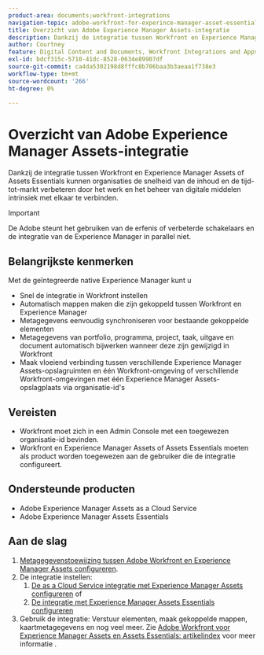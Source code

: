 ```yaml
---
product-area: documents;workfront-integrations
navigation-topic: adobe-workfront-for-experince-manager-asset-essentials
title: Overzicht van Adobe Experience Manager Assets-integratie
description: Dankzij de integratie tussen Workfront en Experience Manager Assets of Assets Essentials kunnen organisaties de snelheid van de inhoud en de tijd-aan-markt verbeteren door het werk en het beheer van digitale middelen intrinsiek met elkaar te verbinden.
author: Courtney
feature: Digital Content and Documents, Workfront Integrations and Apps
exl-id: bdcf315c-5710-41dc-8528-0634e89907df
source-git-commit: ca4da5302198d8fffc8b706baa3b3aeaa1f738e3
workflow-type: tm+mt
source-wordcount: '266'
ht-degree: 0%

---
```


# Overzicht van Adobe Experience Manager Assets-integratie

<!-- Audited: 12/2023 -->

Dankzij de integratie tussen Workfront en Experience Manager Assets of Assets Essentials kunnen organisaties de snelheid van de inhoud en de tijd-tot-markt verbeteren door het werk en het beheer van digitale middelen intrinsiek met elkaar te verbinden.

>[!IMPORTANT]
>
>De Adobe steunt het gebruiken van de erfenis of verbeterde schakelaars en de integratie van de Experience Manager in parallel niet.

## Belangrijkste kenmerken

Met de geïntegreerde native Experience Manager kunt u

* Snel de integratie in Workfront instellen
* Automatisch mappen maken die zijn gekoppeld tussen Workfront en Experience Manager
* Metagegevens eenvoudig synchroniseren voor bestaande gekoppelde elementen
* Metagegevens van portfolio, programma, project, taak, uitgave en document automatisch bijwerken wanneer deze zijn gewijzigd in Workfront
* Maak vloeiend verbinding tussen verschillende Experience Manager Assets-opslagruimten en één Workfront-omgeving of verschillende Workfront-omgevingen met één Experience Manager Assets-opslagplaats via organisatie-id&#39;s


## Vereisten

* Workfront moet zich in een Admin Console met een toegewezen organisatie-id bevinden.
* Workfront en Experience Manager Assets of Assets Essentials moeten als product worden toegewezen aan de gebruiker die de integratie configureert.


## Ondersteunde producten

* Adobe Experience Manager Assets as a Cloud Service
* Adobe Experience Manager Assets Essentials


## Aan de slag

1. [Metagegevenstoewijzing tussen Adobe Workfront en Experience Manager Assets configureren](https://experienceleague.adobe.com/docs/experience-manager-cloud-service/content/assets/integrations/configure-asset-metadata-mapping.html?lang=en).
1. De integratie instellen:
   1. [De as a Cloud Service integratie met Experience Manager Assets configureren](/help/quicksilver/administration-and-setup/configure-integrations/configure-aacs-integration.md)
of
   1. [De integratie met Experience Manager Assets Essentials configureren](/help/quicksilver/documents/adobe-workfront-for-experience-manager-assets-essentials/setup-asset-essentials.md)
1. Gebruik de integratie: Verstuur elementen, maak gekoppelde mappen, kaartmetagegevens en nog veel meer. Zie [Adobe Workfront voor Experience Manager Assets en Assets Essentials: artikelindex](/help/quicksilver/documents/adobe-workfront-for-experience-manager-assets-essentials/workfront-for-aem-asset-essentials.md) voor meer informatie .
